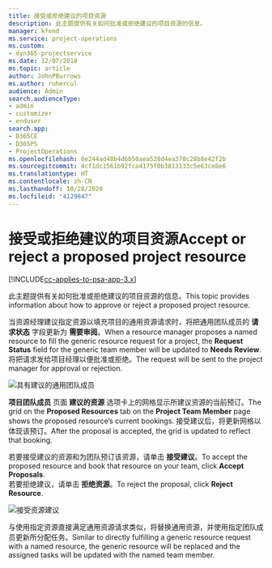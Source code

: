 ```yaml
---
title: 接受或拒绝建议的项目资源
description: 此主题提供有关如何批准或拒绝建议的项目资源的信息。
manager: kfend
ms.service: project-operations
ms.custom:
- dyn365-projectservice
ms.date: 12/07/2018
ms.topic: article
author: JohnPBurrows
ms.author: ruhercul
audience: Admin
search.audienceType:
- admin
- customizer
- enduser
search.app:
- D365CE
- D365PS
- ProjectOperations
ms.openlocfilehash: 6e244ad48b4d6b50aea528d4ea378c28b8e42f2b
ms.sourcegitcommit: 4cf1dc1561b92fca4175f0b3813133c5e63ce8e6
ms.translationtype: HT
ms.contentlocale: zh-CN
ms.lasthandoff: 10/28/2020
ms.locfileid: "4129847"
---
```

# <a name="accept-or-reject-a-proposed-project-resource"></a><span data-ttu-id="b91b6-103">接受或拒绝建议的项目资源</span><span class="sxs-lookup"><span data-stu-id="b91b6-103">Accept or reject a proposed project resource</span></span>

[!INCLUDE[cc-applies-to-psa-app-3.x](../includes/cc-applies-to-psa-app-3x.md)]

<span data-ttu-id="b91b6-104">此主题提供有关如何批准或拒绝建议的项目资源的信息。</span><span class="sxs-lookup"><span data-stu-id="b91b6-104">This topic provides information about how to approve or reject a proposed project resource.</span></span>

<span data-ttu-id="b91b6-105">当资源经理建议指定资源以填充项目的通用资源请求时，将把通用团队成员的 **请求状态** 字段更新为 **需要审阅**。</span><span class="sxs-lookup"><span data-stu-id="b91b6-105">When a resource manager proposes a named resource to fill the generic resource request for a project, the **Request Status** field for the generic team member will be updated to **Needs Review**.</span></span> <span data-ttu-id="b91b6-106">将把请求发给项目经理以便批准或拒绝。</span><span class="sxs-lookup"><span data-stu-id="b91b6-106">The request will be sent to the project manager for approval or rejection.</span></span>

![具有建议的通用团队成员](media/RM-how-to-19.png)

<span data-ttu-id="b91b6-108">**项目团队成员** 页面 **建议的资源** 选项卡上的网格显示所建议资源的当前预订。</span><span class="sxs-lookup"><span data-stu-id="b91b6-108">The grid on the **Proposed Resources** tab on the **Project Team Member** page shows the proposed resource’s current bookings.</span></span> <span data-ttu-id="b91b6-109">接受建议后，将更新网格以体现该预订。</span><span class="sxs-lookup"><span data-stu-id="b91b6-109">After the proposal is accepted, the grid is updated to reflect that booking.</span></span> 

<span data-ttu-id="b91b6-110">若要接受建议的资源和为团队预订该资源，请单击 **接受建议**。</span><span class="sxs-lookup"><span data-stu-id="b91b6-110">To accept the proposed resource and book that resource on your team, click **Accept Proposals**.</span></span>  
<span data-ttu-id="b91b6-111">若要拒绝建议，请单击 **拒绝资源**。</span><span class="sxs-lookup"><span data-stu-id="b91b6-111">To reject the proposal, click **Reject Resource**.</span></span>

![接受资源建议](media/RM-how-to-20.png) 

<span data-ttu-id="b91b6-113">与使用指定资源直接满足通用资源请求类似，将替换通用资源，并使用指定团队成员更新所分配任务。</span><span class="sxs-lookup"><span data-stu-id="b91b6-113">Similar to directly fulfilling a generic resource request with a named resource, the generic resource will be replaced and the assigned tasks will be updated with the named team member.</span></span>
